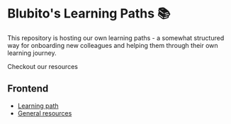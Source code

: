 # Blubito's Learning Paths 📚

This repository is hosting our own learning paths - a somewhat structured way for onboarding new colleagues and helping them through their own learning journey.

Checkout our resources

## Frontend
- [Learning path](frontend/Frontend-path.md)
- [General resources](frontend/Frontend-resources.md)